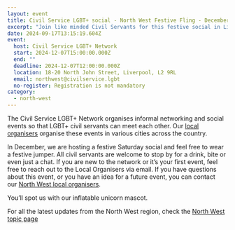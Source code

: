 ```yaml
---
layout: event
title: Civil Service LGBT+ social - North West Festive Fling - December 2024
excerpt: "Join like minded Civil Servants for this festive social in Liverpool. "
date: 2024-09-17T13:15:19.604Z
event:
  host: Civil Service LGBT+ Network
  start: 2024-12-07T15:00:00.000Z
  end: ""
  deadline: 2024-12-07T12:00:00.000Z
  location: 18-20 North John Street, Liverpool, L2 9RL
  email: northwest@civilservice.lgbt
  no-register: Registration is not mandatory
category:
  - north-west
---
```

The Civil Service LGBT+ Network organises informal networking and social events so that LGBT+ civil servants can meet each other. Our [local organisers](https://eur03.safelinks.protection.outlook.com/?url=https%3A%2F%2Fwww.civilservice.lgbt%2Fteam&data=05%7C02%7Cross.starkie%40hmrc.gov.uk%7C3333433440d9461473b108dcd70d811e%7Cac52f73cfd1a4a9a8e7a4a248f3139e1%7C0%7C0%7C638621700226170768%7CUnknown%7CTWFpbGZsb3d8eyJWIjoiMC4wLjAwMDAiLCJQIjoiV2luMzIiLCJBTiI6Ik1haWwiLCJXVCI6Mn0%3D%7C0%7C%7C%7C&sdata=PNnDSeGphA3%2FfZ5Vh3BsTOLhyklmdM1ZNQtjU7t6%2Bk4%3D&reserved=0) organise these events in various cities across the country.

In December, we are hosting a festive Saturday social and feel free to wear a festive jumper. All civil servants are welcome to stop by for a drink, bite or even just a chat. If you are new to the network or it’s your first event, feel free to reach out to the Local Organisers via email. If you have questions about this event, or you have an idea for a future event, you can contact our [North West local organisers](mailto:northwest@civilservice.lgbt).

Y﻿ou’ll spot us with our inflatable unicorn mascot.

For all the latest updates from the North West region, check the [North West topic page](https://eur03.safelinks.protection.outlook.com/?url=https%3A%2F%2Fwww.civilservice.lgbt%2Ftopic%2Fnorth-west&data=05%7C02%7Cross.starkie%40hmrc.gov.uk%7C3333433440d9461473b108dcd70d811e%7Cac52f73cfd1a4a9a8e7a4a248f3139e1%7C0%7C0%7C638621700226184351%7CUnknown%7CTWFpbGZsb3d8eyJWIjoiMC4wLjAwMDAiLCJQIjoiV2luMzIiLCJBTiI6Ik1haWwiLCJXVCI6Mn0%3D%7C0%7C%7C%7C&sdata=FZys7YfSRBs7yskyh7GRDgK3j05HX%2FF6%2BfwYJ5W7%2B6I%3D&reserved=0)